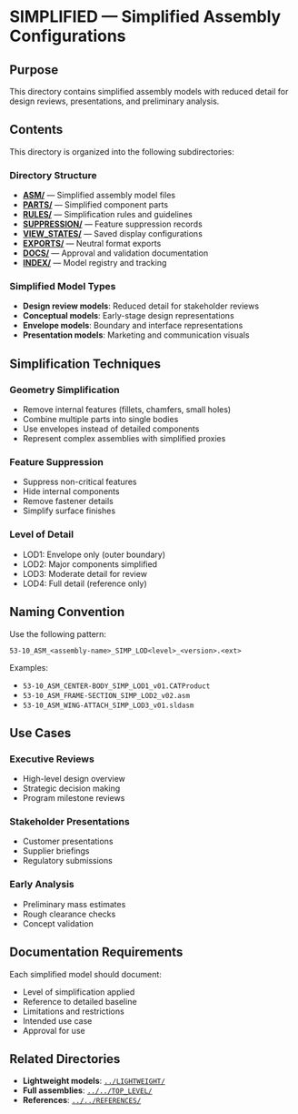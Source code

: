 # SIMPLIFIED — Simplified Assembly Configurations

## Purpose

This directory contains simplified assembly models with reduced detail for design reviews, presentations, and preliminary analysis.

## Contents

This directory is organized into the following subdirectories:

### Directory Structure
- **[ASM/](./ASM/)** — Simplified assembly model files
- **[PARTS/](./PARTS/)** — Simplified component parts
- **[RULES/](./RULES/)** — Simplification rules and guidelines
- **[SUPPRESSION/](./SUPPRESSION/)** — Feature suppression records
- **[VIEW_STATES/](./VIEW_STATES/)** — Saved display configurations
- **[EXPORTS/](./EXPORTS/)** — Neutral format exports
- **[DOCS/](./DOCS/)** — Approval and validation documentation
- **[INDEX/](./INDEX/)** — Model registry and tracking

### Simplified Model Types
- **Design review models**: Reduced detail for stakeholder reviews
- **Conceptual models**: Early-stage design representations
- **Envelope models**: Boundary and interface representations
- **Presentation models**: Marketing and communication visuals

## Simplification Techniques

### Geometry Simplification
- Remove internal features (fillets, chamfers, small holes)
- Combine multiple parts into single bodies
- Use envelopes instead of detailed components
- Represent complex assemblies with simplified proxies

### Feature Suppression
- Suppress non-critical features
- Hide internal components
- Remove fastener details
- Simplify surface finishes

### Level of Detail
- LOD1: Envelope only (outer boundary)
- LOD2: Major components simplified
- LOD3: Moderate detail for review
- LOD4: Full detail (reference only)

## Naming Convention

Use the following pattern:
```
53-10_ASM_<assembly-name>_SIMP_LOD<level>_<version>.<ext>
```

Examples:
- `53-10_ASM_CENTER-BODY_SIMP_LOD1_v01.CATProduct`
- `53-10_ASM_FRAME-SECTION_SIMP_LOD2_v02.asm`
- `53-10_ASM_WING-ATTACH_SIMP_LOD3_v01.sldasm`

## Use Cases

### Executive Reviews
- High-level design overview
- Strategic decision making
- Program milestone reviews

### Stakeholder Presentations
- Customer presentations
- Supplier briefings
- Regulatory submissions

### Early Analysis
- Preliminary mass estimates
- Rough clearance checks
- Concept validation

## Documentation Requirements

Each simplified model should document:
- Level of simplification applied
- Reference to detailed baseline
- Limitations and restrictions
- Intended use case
- Approval for use

## Related Directories

- **Lightweight models**: [`../LIGHTWEIGHT/`](../LIGHTWEIGHT/)
- **Full assemblies**: [`../../TOP_LEVEL/`](../../TOP_LEVEL/)
- **References**: [`../../REFERENCES/`](../../REFERENCES/)
